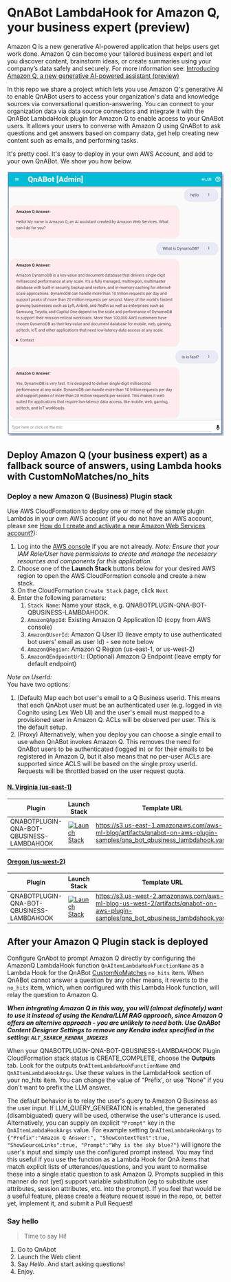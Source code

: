 # QnABot LambdaHook for Amazon Q, your business expert (preview)

Amazon Q is a new generative AI-powered application that helps users get work done. Amazon Q can become your tailored business expert and let you discover content, brainstorm ideas, or create summaries using your company’s data safely and securely. For more information see: [Introducing Amazon Q, a new generative AI-powered assistant (preview)](https://aws.amazon.com/blogs/aws/introducing-amazon-q-a-new-generative-ai-powered-assistant-preview)

In this repo we share a project which lets you use Amazon Q's generative AI to enable QnABot users to access your organization's data and knowledge sources via conversational question-answering. You can connect to your organization data via data source connectors and integrate it with the QnABot LambdaHook plugin for Amazon Q to enable access to your QnABot users. It allows your users to converse with Amazon Q using QnABot to ask questions and get answers based on company data, get help creating new content such as emails, and performing tasks. 

It's pretty cool. It's easy to deploy in your own AWS Account, and add to your own QnABot. We show you how below.

![Amazon Q Demo](../../images/AmazonQLambdaHook.png)

## Deploy Amazon Q (your business expert) as a fallback source of answers, using Lambda hooks with CustomNoMatches/no_hits

### Deploy a new Amazon Q (Business) Plugin stack

Use AWS CloudFormation to deploy one or more of the sample plugin Lambdas in your own AWS account (if you do not have an AWS account, please see [How do I create and activate a new Amazon Web Services account?](https://aws.amazon.com/premiumsupport/knowledge-center/create-and-activate-aws-account/)):

1. Log into the [AWS console](https://console.aws.amazon.com/) if you are not already.
*Note: Ensure that your IAM Role/User have permissions to create and manage the necessary resources and components for this application.*
2. Choose one of the **Launch Stack** buttons below for your desired AWS region to open the AWS CloudFormation console and create a new stack.
3. On the CloudFormation `Create Stack` page, click `Next`
4. Enter the following parameters:
    1. `Stack Name`: Name your stack, e.g. QNABOTPLUGIN-QNA-BOT-QBUSINESS-LAMBDAHOOK.
    2. `AmazonQAppId`: Existing Amazon Q Application ID (copy from AWS console)
    3. `AmazonQUserId`: Amazon Q User ID (leave empty to use authenticated bot users' email as user Id) - see note below
    4. `AmazonQRegion`: Amazon Q Region (us-east-1, or us-west-2)
    5. `AmazonQEndpointUrl`: (Optional) Amazon Q Endpoint (leave empty for default endpoint)

*Note on UserId:*  
You have two options:  
1. (Default) Map each bot user's email to a Q Business userid. This means that each QnAbot user must be an authenticated user (e.g. logged in via Cognito using Lex Web UI) and the user's email must mapped to a provisioned user in Amazon Q. ACLs will be observed per user. This is the default setup.
2. (Proxy) Alternatively, when you deploy you can choose a single email to use when QnABot invokes Amazon Q. This removes the need for QnABot users to be authenticated (logged in) or for their emails to be registered in Amazon Q, but it also means that no per-user ACLs are supported since ACLS will be based on the single proxy userId. Requests will be throttled based on the user request quota.


#### <u>N. Virginia (us-east-1)</u>
Plugin | Launch Stack | Template URL
--- | --- | ---
QNABOTPLUGIN-QNA-BOT-QBUSINESS-LAMBDAHOOK | [![Launch Stack](https://cdn.rawgit.com/buildkite/cloudformation-launch-stack-button-svg/master/launch-stack.svg)](https://us-east-1.console.aws.amazon.com/cloudformation/home?region=us-east-1#/stacks/create/review?templateURL=https://s3.us-east-1.amazonaws.com/aws-ml-blog/artifacts/qnabot-on-aws-plugin-samples/qna_bot_qbusiness_lambdahook.yaml&stackName=QNABOTPLUGIN-QNA-BOT-QBUSINESS-LAMBDAHOOK) | https://s3.us-east-1.amazonaws.com/aws-ml-blog/artifacts/qnabot-on-aws-plugin-samples/qna_bot_qbusiness_lambdahook.yaml

#### <u>Oregon (us-west-2)</u>
Plugin | Launch Stack | Template URL
--- | --- | ---
QNABOTPLUGIN-QNA-BOT-QBUSINESS-LAMBDAHOOK | [![Launch Stack](https://cdn.rawgit.com/buildkite/cloudformation-launch-stack-button-svg/master/launch-stack.svg)](https://us-west-2.console.aws.amazon.com/cloudformation/home?region=us-west-2#/stacks/create/review?templateURL=https://s3.us-west-2.amazonaws.com/aws-ml-blog-us-west-2/artifacts/qnabot-on-aws-plugin-samples/qna_bot_qbusiness_lambdahook.yaml&stackName=QNABOTPLUGIN-QNA-BOT-QBUSINESS-LAMBDAHOOK) | https://s3.us-west-2.amazonaws.com/aws-ml-blog-us-west-2/artifacts/qnabot-on-aws-plugin-samples/qna_bot_qbusiness_lambdahook.yaml

## After your Amazon Q Plugin stack is deployed
Configure QnAbot to prompt Amazon Q directly by configuring the AmazonQ LambdaHook function `QnAItemLambdaHookFunctionName` as a Lambda Hook for the QnABot [CustomNoMatches](https://docs.aws.amazon.com/solutions/latest/qnabot-on-aws/keyword-filters-and-custom-dont-know-answers.html) `no_hits` item. When QnABot cannot answer a question by any other means, it reverts to the `no_hits` item, which, when configured with this Lambda Hook function, will relay the question to Amazon Q.  

***When integrating Amazon Q in this way, you will (almost definately) want to use it instead of using the Kendra/LLM RAG approach, since Amazon Q offers an alternive approach - you are unlikely to need both. Use QnABot Content Designer Settings to remove any Kendra index specified in the setting: `ALT_SEARCH_KENDRA_INDEXES`*** 

When your QNABOTPLUGIN-QNA-BOT-QBUSINESS-LAMBDAHOOK Plugin CloudFormation stack status is CREATE_COMPLETE, choose the **Outputs** tab. Look for the outputs `QnAItemLambdaHookFunctionName` and `QnAItemLambdaHookArgs`. Use these values in the LambdaHook section of your no_hits item. You can change the value of "Prefix', or use "None" if you don't want to prefix the LLM answer.

The default behavior is to relay the user's query to Amazon Q Business as the user input. If LLM_QUERY_GENERATION is enabled, the generated (disambiguated) query will be used, otherwise the user's utterance is used.  
Alternatively, you can supply an explicit `"Prompt"` key in the `QnAItemLambdaHookArgs` value. For example setting `QnAItemLambdaHookArgs` to `{"Prefix":"Amazon Q Answer:", "ShowContextText":true, "ShowSourceLinks":true, "Prompt":"Why is the sky blue?"}` will ignore the user's input and simply use the configured prompt instead. You may find this useful if you use the function as a Lambda Hook for QnA items that match explicit lists of utterances/questions, and you want to normalise these into a single static question to ask Amazon Q. Prompts supplied in this manner do not (yet) support variable substitution (eg to substitute user attributes, session attributes, etc. into the prompt). If you feel that would be a useful feature, please create a feature request issue in the repo, or, better yet, implement it, and submit a Pull Request!  

### Say hello
> Time to say Hi!

1. Go to QnAbot
2. Launch the Web client
4. Say *Hello*. And start asking questions!
5. Enjoy.


